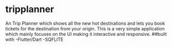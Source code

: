 # tripplanner

An Trip Planner which shows all the new hot destinations and lets you book tickets for the destination from your origin.
This is a very simple application which mainly focuses on the UI making it interactive and responsive. 
##built with
-Flutter/Dart
-SQFLITE
